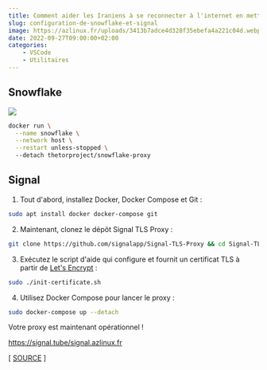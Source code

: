 ```yaml
---
title: Comment aider les Iraniens à se reconnecter à l'internet en mettant en place un proxy Snowflake et Signal
slug: configuration-de-snowflake-et-signal
image: https://azlinux.fr/uploads/3413b7adce4d328f35ebefa4a221c04d.webp
date: 2022-09-27T09:00:00+02:00
categories:
    - VSCode
    - Utilitaires
---
```


## Snowflake

![](https://metrics.torproject.org/userstats-bridge-combined.png?start=2022-08-24&end=2022-09-24&country=all)

```bash
docker run \
  --name snowflake \
  --network host \
  --restart unless-stopped \  
  --detach thetorproject/snowflake-proxy
```

## Signal

1. Tout d'abord, installez Docker, Docker Compose et Git :

```bash
sudo apt install docker docker-compose git
```

2. Maintenant, clonez le dépôt Signal TLS Proxy :

```bash
git clone https://github.com/signalapp/Signal-TLS-Proxy && cd Signal-TLS-Proxy
```

3. Exécutez le script d'aide qui configure et fournit un certificat TLS à partir de [Let's Encrypt](https://letsencrypt.org/) :

```bash
sudo ./init-certificate.sh
```

4. Utilisez Docker Compose pour lancer le proxy :

```bash
sudo docker-compose up --detach
```

Votre proxy est maintenant opérationnel !

https://signal.tube/signal.azlinux.fr

[ [SOURCE](https://signal.org/blog/run-a-proxy/) ]
